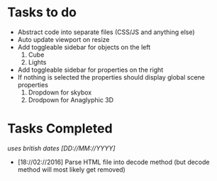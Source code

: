 # Tasks to do
<ul>
  <li>Abstract code into separate files (CSS/JS and anything else)</li>
  <li>Auto update viewport on resize</li>
  <li>
    Add toggleable sidebar for objects on the left
    <ol>
      <li>Cube</li>
      <li>Lights</li>
    </ol>
  </li>
  <li>Add toggleable sidebar for properties on the right</li>
  <li>
    If nothing is selected the properties should display global scene properties
    <ol>
      <li>Dropdown for skybox</li>
      <li>Drodpown for Anaglyphic 3D</li>
    </ol>
  </li>
</ul>


# Tasks Completed
<p><i>uses british dates [DD://MM://YYYY]</i></p>
<ul>
  <li>[18://02://2016] Parse HTML file into decode method (but decode method will most likely get removed)</li>
</ul>
